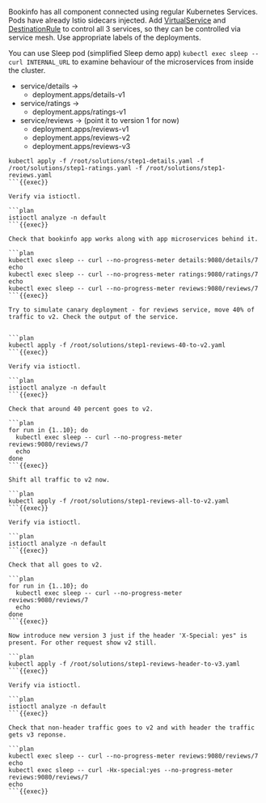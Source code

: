 

Bookinfo has all component connected using regular Kubernetes Services. Pods have already Istio sidecars injected. Add [VirtualService](https://istio.io/latest/docs/tasks/traffic-management/request-routing/) and [DestinationRule](https://istio.io/latest/docs/examples/bookinfo/#define-the-service-versions) to control all 3 services, so they can be controlled via service mesh. Use appropriate labels of the deployments.

You can use Sleep pod (simplified Sleep demo app) `kubectl exec sleep -- curl INTERNAL_URL` to examine behaviour of the microservices from inside the cluster.

- service/details ->
  - deployment.apps/details-v1
- service/ratings ->
  - deployment.apps/ratings-v1
- service/reviews -> (point it to version 1 for now)
  - deployment.apps/reviews-v1
  - deployment.apps/reviews-v2
  - deployment.apps/reviews-v3

```plan
kubectl apply -f /root/solutions/step1-details.yaml -f /root/solutions/step1-ratings.yaml -f /root/solutions/step1-reviews.yaml
```{{exec}}

Verify via istioctl.

```plan
istioctl analyze -n default
```{{exec}}

Check that bookinfo app works along with app microservices behind it.

```plan
kubectl exec sleep -- curl --no-progress-meter details:9080/details/7
echo
kubectl exec sleep -- curl --no-progress-meter ratings:9080/ratings/7
echo
kubectl exec sleep -- curl --no-progress-meter reviews:9080/reviews/7
```{{exec}}

Try to simulate canary deployment - for reviews service, move 40% of traffic to v2. Check the output of the service.


```plan
kubectl apply -f /root/solutions/step1-reviews-40-to-v2.yaml
```{{exec}}

Verify via istioctl.

```plan
istioctl analyze -n default
```{{exec}}

Check that around 40 percent goes to v2.

```plan
for run in {1..10}; do
  kubectl exec sleep -- curl --no-progress-meter reviews:9080/reviews/7
  echo
done
```{{exec}}

Shift all traffic to v2 now.

```plan
kubectl apply -f /root/solutions/step1-reviews-all-to-v2.yaml
```{{exec}}

Verify via istioctl.

```plan
istioctl analyze -n default
```{{exec}}

Check that all goes to v2.

```plan
for run in {1..10}; do
  kubectl exec sleep -- curl --no-progress-meter reviews:9080/reviews/7
  echo
done
```{{exec}}

Now introduce new version 3 just if the header 'X-Special: yes" is present. For other request show v2 still.

```plan
kubectl apply -f /root/solutions/step1-reviews-header-to-v3.yaml
```{{exec}}

Verify via istioctl.

```plan
istioctl analyze -n default
```{{exec}}

Check that non-header traffic goes to v2 and with header the traffic gets v3 reponse.

```plan
kubectl exec sleep -- curl --no-progress-meter reviews:9080/reviews/7
echo
kubectl exec sleep -- curl -Hx-special:yes --no-progress-meter reviews:9080/reviews/7
echo
```{{exec}}